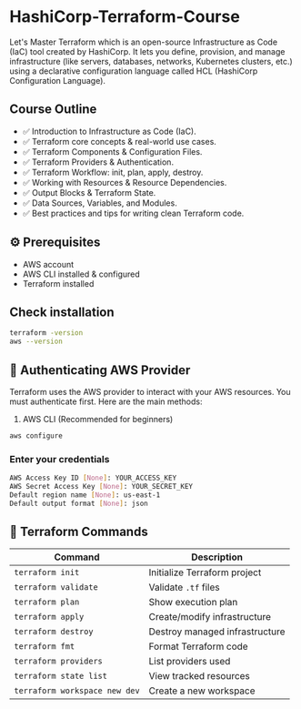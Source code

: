 # HashiCorp-Terraform-Course

Let's Master Terraform which is an open-source Infrastructure as Code (IaC) tool created by HashiCorp. It lets you define, provision, and manage infrastructure (like servers, databases, networks, Kubernetes clusters, etc.) using a declarative configuration language called HCL (HashiCorp Configuration Language).

## Course Outline

- ✅ Introduction to Infrastructure as Code (IaC).
- ✅ Terraform core concepts & real-world use cases.
- ✅ Terraform Components & Configuration Files.
- ✅ Terraform Providers & Authentication.
- ✅ Terraform Workflow: init, plan, apply, destroy.
- ✅ Working with Resources & Resource Dependencies.
- ✅ Output Blocks & Terraform State.
- ✅ Data Sources, Variables, and Modules.
- ✅ Best practices and tips for writing clean Terraform code.

## ⚙️ Prerequisites

- AWS account
- AWS CLI installed & configured
- Terraform installed

## Check installation

```bash
terraform -version
aws --version
```

## 🔑 Authenticating AWS Provider

Terraform uses the AWS provider to interact with your AWS resources.
You must authenticate first. Here are the main methods:

1. AWS CLI (Recommended for beginners)

```bash
aws configure
```

### Enter your credentials

```bash
AWS Access Key ID [None]: YOUR_ACCESS_KEY  
AWS Secret Access Key [None]: YOUR_SECRET_KEY  
Default region name [None]: us-east-1  
Default output format [None]: json
```

## 🚀 Terraform Commands

| Command                      | Description                     |
|------------------------------|---------------------------------|
| `terraform init`             | Initialize Terraform project    |
| `terraform validate`         | Validate `.tf` files            |
| `terraform plan`             | Show execution plan             |
| `terraform apply`            | Create/modify infrastructure    |
| `terraform destroy`          | Destroy managed infrastructure  |
| `terraform fmt`              | Format Terraform code           |
| `terraform providers`        | List providers used             |
| `terraform state list`       | View tracked resources          |
| `terraform workspace new dev`| Create a new workspace          |
